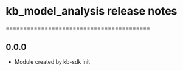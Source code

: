 # kb_model_analysis release notes
=========================================

0.0.0
-----
* Module created by kb-sdk init
